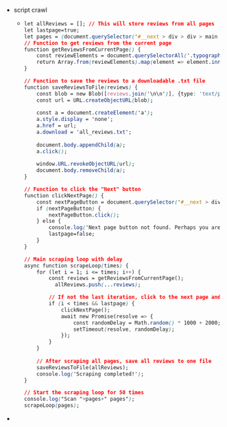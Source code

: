 - script crawl
	- ```css
	  let allReviews = []; // This will store reviews from all pages
	  let lastpage=true;
	  let pages = (document.querySelector('#__next > div > div > main > div > div.styles_mainContent__nFxAv > section > div.styles_pagination__6VmQv > nav > a:nth-child(5) > span'))? parseInt( document.querySelector('#__next > div > div > main > div > div.styles_mainContent__nFxAv > section > div.styles_pagination__6VmQv > nav > a:nth-child(5) > span').innerText):3;
	  // Function to get reviews from the current page
	  function getReviewsFromCurrentPage() {
	      const reviewElements = document.querySelectorAll('.typography_body-l__KUYFJ.typography_appearance-default__AAY17.typography_color-black__5LYEn');
	      return Array.from(reviewElements).map(element => element.innerText);
	  }
	  
	  // Function to save the reviews to a downloadable .txt file
	  function saveReviewsToFile(reviews) {
	      const blob = new Blob([reviews.join('\n\n')], {type: 'text/plain;charset=utf-8'});
	      const url = URL.createObjectURL(blob);
	      
	      const a = document.createElement('a');
	      a.style.display = 'none';
	      a.href = url;
	      a.download = 'all_reviews.txt';
	      
	      document.body.appendChild(a);
	      a.click();
	      
	      window.URL.revokeObjectURL(url);
	      document.body.removeChild(a);
	  }
	  
	  // Function to click the "Next" button
	  function clickNextPage() {
	      const nextPageButton = document.querySelector('#__next > div > div > main > div > div.styles_mainContent__nFxAv > section > div.styles_pagination__6VmQv > nav > a.link_internal__7XN06.button_button__T34Lr.button_m__lq0nA.button_appearance-outline__vYcdF.button_squared__21GoE.link_button___108l.pagination-link_next__SDNU4.pagination-link_rel__VElFy');
	      if (nextPageButton) {
	          nextPageButton.click();
	      } else {
	          console.log('Next page button not found. Perhaps you are on the last page.');
	          lastpage=false;
	      }
	  }
	  
	  // Main scraping loop with delay
	  async function scrapeLoop(times) {
	      for (let i = 1; i <= times; i++) {
	          const reviews = getReviewsFromCurrentPage();
	            allReviews.push(...reviews);
	  
	          // If not the last iteration, click to the next page and wait for a bit
	          if (i < times && lastpage) {
	              clickNextPage();
	              await new Promise(resolve => {
	                  const randomDelay = Math.random() * 1000 + 2000;  // delay between 2-3 seconds
	                  setTimeout(resolve, randomDelay);
	              });
	          }
	      }
	      
	      // After scraping all pages, save all reviews to one file
	      saveReviewsToFile(allReviews);
	      console.log('Scraping completed!');
	  }
	  
	  // Start the scraping loop for 50 times
	  console.log("Scan "+pages+" pages");
	  scrapeLoop(pages);
	  ```
-
